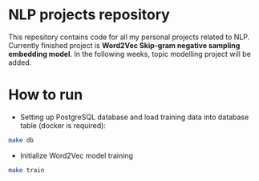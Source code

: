 # NLP projects repository

This repository contains code for all my personal projects related to NLP. Currently finished project is **Word2Vec
Skip-gram negative sampling embedding model**. In the following weeks, topic modelling project will be added.

# How to run
- Setting up PostgreSQL database and load training data into database table (docker is required):
```bash
make db
```

- Initialize Word2Vec model training
```bash
make train
```
